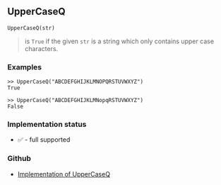 ## UpperCaseQ

```
UpperCaseQ(str)
```

> is `True` if the given `str` is a string which only contains upper case characters.

### Examples

```
>> UpperCaseQ("ABCDEFGHIJKLMNOPQRSTUVWXYZ")
True

>> UpperCaseQ("ABCDEFGHIJKLMNopqRSTUVWXYZ")
False
```






### Implementation status

* &#x2705; - full supported

### Github

* [Implementation of UpperCaseQ](https://github.com/axkr/symja_android_library/blob/master/symja_android_library/matheclipse-core/src/main/java/org/matheclipse/core/builtin/StringFunctions.java#L3268) 
